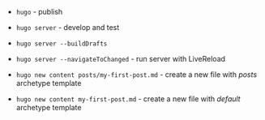 
- `hugo` - publish
- `hugo server` - develop and test
- `hugo server --buildDrafts` 
- `hugo server --navigateToChanged` - run server with LiveReload

- `hugo new content posts/my-first-post.md` - create a new file with *posts* archetype template
- `hugo new content my-first-post.md` - create a new file with *default* archetype template